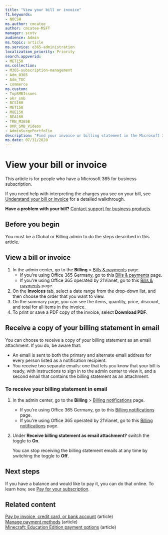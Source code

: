 ```yaml
---
title: "View your bill or invoice"
f1.keywords:
- NOCSH
ms.author: cmcatee
author: cmcatee-MSFT
manager: scotv
audience: Admin
ms.topic: article
ms.service: o365-administration
localization_priority: Priority
search.appverid:
- MET150
ms.collection: 
- M365-subscription-management
- Adm_O365
- Adm_TOC
- commerce
ms.custom:
- TopSMBIssues
- okr_smb
- BCS160
- MET150
- MOE150
- BEA160
- TRN_M365B
- OKR_SMB_Videos
- AdminSurgePortfolio
description: "Find your invoice or billing statement in the Microsoft 365 admin center. You can also save and print a copy of your bill."
ms.date: 07/31/2020
---
```


# View your bill or invoice

This article is for people who have a Microsoft 365 for business subscription.
  
If you need help with interpreting the charges you see on your bill, see [Understand your bill or invoice](understand-your-invoice2.md) for a detailed walkthrough.
  
**Have a problem with your bill?** [Contact support for business products](../../admin/contact-support-for-business-products.md).

## Before you begin

You must be a Global or Billing admin to do the steps described in this article.
  
## View a bill or invoice

1. In the admin center, go to the **Billing** \> <a href="https://go.microsoft.com/fwlink/p/?linkid=2102895" target="_blank">Bills & payments</a> page.
    - If you're using Office 365 Germany, go to this <a href="https://go.microsoft.com/fwlink/p/?linkid=848040" target="_blank">Bills & payments</a> page.
    - If you're using Office 365 operated by 21Vianet, go to this <a href="https://go.microsoft.com/fwlink/p/?linkid=2127421" target="_blank">Bills & payments</a> page.
2. On the **Invoices** tab, select a date range from the drop-down list, and then choose the order that you want to view.
3. On the summary page, you can see the items, quantity, price, discount, and total for all items in the invoice.
4. To print or save a PDF copy of the invoice, select **Download PDF**.

## Receive a copy of your billing statement in email

You can choose to receive a copy of your billing statement as an email attachment. If you do, be aware that:

- An email is sent to both the primary and alternate email address for every person listed as a notification recipient.
- You receive two separate emails: one that lets you know that your bill is ready, with instructions to sign in to the admin center to view it, and a second email that contains the billing statement as an attachment.

### To receive your billing statement in email

1. In the admin center, go to the **Billing** > <a href="https://go.microsoft.com/fwlink/p/?linkid=853212" target="_blank">Billing notifications</a> page.
    - If you're using Office 365 Germany, go to this <a href="https://go.microsoft.com/fwlink/p/?linkid=853213" target="_blank">Billing notifications</a> page.
    - If you're using Office 365 operated by 21Vianet, go to this <a href="https://go.microsoft.com/fwlink/p/?linkid=853215" target="_blank">Billing notifications</a> page.
1. Under **Receive billing statement as email attachment?** switch the toggle to **On**.

    You can stop receiving the billing statement emails at any time by switching the toggle to **Off**.

## Next steps

If you have a balance and would like to pay it, you can do that online. To learn how, see [Pay for your subscription](pay-for-your-subscription.md).

## Related content

[Pay by invoice, credit card, or bank account](pay-for-your-subscription.md) (article) \
[Manage payment methods](manage-payment-methods.md) (article) \
[Minecraft: Education Edition payment options](/education/windows/school-get-minecraft) (article)